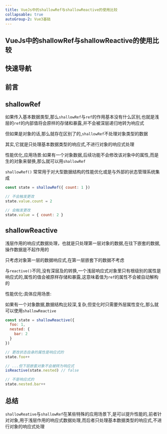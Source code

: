 ```yaml
---
title: VueJs中的shallowRef与shallowReactive的使用比较
collapsable: true
autoGroup-2: Vue3基础
---
```


## VueJs中的shallowRef与shallowReactive的使用比较

## 快速导航

<TOC />

## 前言


## shallowRef

如果传入基本数据类型,那么`shallowRef`与`ref`的作用基本没有什么区别,也就是浅层的`ref`的内部值将会原样的存储和暴露,并不会被深层递归地转为响应式

但如果是对象的话,那么就存在区别了的,`shallowRef`不处理对象类型的数据

其实,它就是只处理基本数据类型的响应式,不进行对象的响应式处理

性能优化,应用场景:如果有一个对象数据,后续功能不会修改该对象中的属性,而是生的对象来替换,那么就可以用`shallowRef`

`shallowRef()` 常常用于对大型数据结构的性能优化或是与外部的状态管理系统集成

```js
const state = shallowRef({ count: 1 })

// 不会触发更改
state.value.count = 2

// 会触发更改
state.value = { count: 2 }
```

## shallowReactive

浅层作用的响应式数据处理，也就是只处理第一层对象的数据,在往下嵌套的数据,操作数据是不起作用的

只考虑对象第一层的数据响应式,在第一层嵌套下的数据不考虑

与`reactive()`不同,没有深层及的转换,一个浅层响应式对象里只有根级别的属性是响应式的,属性的值会被原样存储和暴露,这意味着值为`ref`的属性不会被自动解构的

性能优化:具体应用场景:

如果有一个对象数据,数据结构比较深,复杂,但变化时只需要外层属性变化,那么就可以使用`shallowReactive`

```js
const state = shallowReactive({
  foo: 1,
  nested: {
    bar: 2
  }
})

// 更改状态自身的属性是响应式的
state.foo++

// ...但下层嵌套对象不会被转为响应式
isReactive(state.nested) // false

// 不是响应式的
state.nested.bar++
```

## 总结

`shallowReative`与`shallowRef`在某些特殊的应用场景下,是可以提升性能的,前者针对对象,用于浅层作用的响应式数据处理,而后者只处理基本数据类型的响应式,不进行对象的响应式处理


<footer-FooterLink :isShareLink="false" :isDaShang="true" />
<footer-FeedBack />



